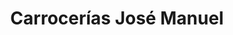 ---
title: "Carrocerías José Manuel"
url: /villares-de-la-reina/carrocerias-jose-manuel/
shop: Autowerkstatt
---